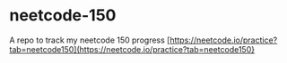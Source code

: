 # neetcode-150
A repo to track my neetcode 150 progress
[https://neetcode.io/practice?tab=neetcode150](https://neetcode.io/practice?tab=neetcode150}
